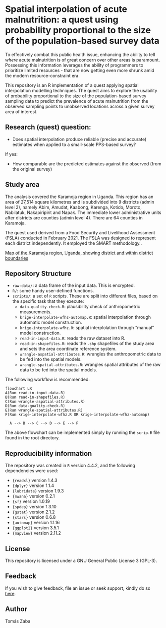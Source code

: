 

# Spatial interpolation of acute malnutrition: a quest using probability proportional to the size of the population-based survey data

To effectively combat this public health issue, enhancing the ability to
tell *where* acute malnutrition is of great concern over other areas is
paramount. Possessing this information leverages the ability of
programmers to prioritize limited resources - that are now getting even
more shrunk amid the modern resource-constraint era.

This repository is an R implementation of a quest applying spatial
interpolation modelling techniques. The quest aims to explore the
usability of probability proportional to the size of the
population-based survey sampling data to predict the prevalence of acute
malnutrition from the observed sampling points to unobserved locations
across a given survey area of interest.

## Research (quest) question:

- Does spatial interpolation produce reliable (precise and accurate)
  estimates when applied to a small-scale PPS-based survey?

If yes:

- How comparable are the predicted estimates against the observed (from
  the original survey)

## Study area

The analysis covered the Karamoja region in Uganda. This region has an
area of 27,514 square kilometres and is subdivided into 9 districts
(admin level 2), namely Abim, Amudat, Kaabong, Karenga, Kotido, Moroto,
Nabilatuk, Nakapiripirit and Napak. The immediate lower administrative
units after districts are counties (admin level 4). There are 64
counties in Karamoja.

The quest used derived from a Food Security and Livelihood Assessment
(FSLA) conducted in February 2021. The FSLA was designed to represent
each district independently. It employed the SMART methodology..

[Map of the Karamoja region, Uganda, showing district and within
district boundaries](karamoja-region.png)

## Repository Structure

- `raw-data/`: a data frame of the input data. This is encrypted.
- `R/`: some handy user-defined functions.
- `scripts/`: a set of `R` scripts. These are split into different
  files, based on the specific task that they execute:
  - `data-quality-check.R`: plausibility check of anthropometric
    measurements.
  - `krige-interpolate-wfhz-automap.R`: spatial interpolation through
    automatic model construction.
  - `krige-interpolate-wfhz.R`: spatial interplolation through “manual”
    model construction.
  - `read-in-input-data.R`: reads the raw dataset into R.
  - `read-in-shapefiles.R`: reads the `.shp` shapefiles of the study
    area and sets the area coordinate reference system.
  - `wrangle-aspatial-attributes.R`: wrangles the anthropometric data to
    be fed into the spatial models.
  - `wrangle-spatial-attributes.R`: wrangles spatial attributes of the
    raw data to be fed into the spatial models.

The following workflow is recommended:

``` mermaid
flowchart LR
A(Run read-in-input-data.R)
B(Run read-in-shapefiles.R)
C(Run wrangle-aspatial-attributes.R)
D(Run data-quality-check.R)
E(Run wrangle-spatial-attributes.R)
F(Run krige-interpolate-wfhz.R OR krige-interpolate-wfhz-automap)

  A --> B --> C --> D --> E --> F
```

The above flowchart can be implemented simply by running the `scrip.R`
file found in the root directory.

## Reproducibility information

The repository was created in `R` version 4.4.2, and the following
dependencies were used:  
- `{readxl}` version 1.4.3  
- `{dplyr}` version 1.1.4  
- `{lubridate}` version 1.9.3  
- `{mwana}` version 0.2.1  
- `{sf}` version 1.0.19  
- `{spdep}` version 1.3.10  
- `{gstat}` version 2.1.2  
- `{stars}` version 0.6.8  
- `{automap}` version 1.1.16  
- `{ggplot2}` version 3.5.1  
- `{mapview}` version 2.11.2

## License

This repository is licensed under a GNU General Public License 3
(GPL-3).

## Feedback

If you wish to give feedback, file an issue or seek support, kindly do
so [here](https://github.com/spatial/ugd-karamoja-amn-interp/issues).

## Author

Tomás Zaba

